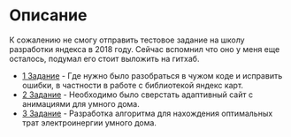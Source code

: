 # Описание

К сожалению не смогу отправить тестовое задание на школу разработки яндекса в 2018 году. Сейчас вспомнил что оно у меня еще осталось, подумал его стоит выложить на гитхаб.

- [1 Задание](https://github.com/korolr/yandex-shri-test-task/tree/master/entrance-task-1-1-master) - Где нужно было разобраться в чужом коде и исправить ошибки, в частности в работе с библиотекой яндекс карт.
- [2 Задание](https://github.com/korolr/yandex-shri-test-task/tree/master/entrance-task-1-2-master) - Необходимо было сверстать адаптивный сайт с анимациями для умного дома.
- [3 Задание](https://github.com/korolr/yandex-shri-test-task/tree/master/entrance-task-1-3-master) - Разработка алгоритма для нахождения оптимальных трат электроинергии умного дома.
